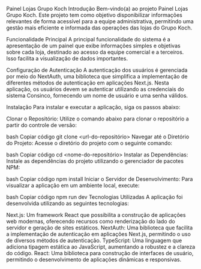 Painel Lojas Grupo Koch
Introdução
Bem-vindo(a) ao projeto Painel Lojas Grupo Koch. Este projeto tem como objetivo disponibilizar informações relevantes de forma acessível para a equipe administrativa, permitindo uma gestão mais eficiente e informada das operações das lojas do Grupo Koch.

Funcionalidade Principal
A principal funcionalidade do sistema é a apresentação de um painel que exibe informações simples e objetivas sobre cada loja, destinado ao acesso da equipe comercial e a terceiros. Isso facilita a visualização de dados importantes.

Configuração de Autenticação
A autenticação dos usuários é gerenciada por meio do NextAuth, uma biblioteca que simplifica a implementação de diferentes métodos de autenticação em aplicações Next.js. Nesta aplicação, os usuários devem se autenticar utilizando as credenciais do sistema Consinco, fornecendo um nome de usuário e uma senha válidos.

Instalação
Para instalar e executar a aplicação, siga os passos abaixo:

Clonar o Repositório: Utilize o comando abaixo para clonar o repositório a partir do controle de versão:

bash
Copiar código
git clone <url-do-repositório>
Navegar até o Diretório do Projeto: Acesse o diretório do projeto com o seguinte comando:

bash
Copiar código
cd <nome-do-repositório>
Instalar as Dependências: Instale as dependências do projeto utilizando o gerenciador de pacotes NPM:

bash
Copiar código
npm install
Iniciar o Servidor de Desenvolvimento: Para visualizar a aplicação em um ambiente local, execute:

bash
Copiar código
npm run dev
Tecnologias Utilizadas
A aplicação foi desenvolvida utilizando as seguintes tecnologias:

Next.js: Um framework React que possibilita a construção de aplicações web modernas, oferecendo recursos como renderização do lado do servidor e geração de sites estáticos.
NextAuth: Uma biblioteca que facilita a implementação de autenticação em aplicações Next.js, permitindo o uso de diversos métodos de autenticação.
TypeScript: Uma linguagem que adiciona tipagem estática ao JavaScript, aumentando a robustez e a clareza do código.
React: Uma biblioteca para construção de interfaces de usuário, permitindo o desenvolvimento de aplicações dinâmicas e responsivas.
